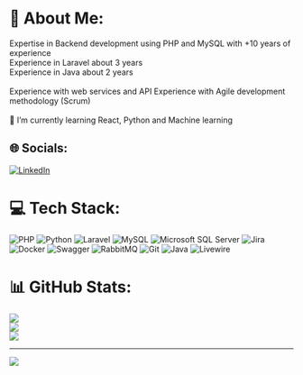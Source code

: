 # 💫 About Me:
Expertise in Backend development using PHP and MySQL with +10 years of experience <br>Experience in Laravel about 3 years<br>Experience in Java about 2 years<br><br>Experience with web services and API Experience with Agile development methodology (Scrum)<br><br>🌱 I’m currently learning React, Python and Machine learning


## 🌐 Socials:
[![LinkedIn](https://img.shields.io/badge/LinkedIn-%230077B5.svg?logo=linkedin&logoColor=white)](https://linkedin.com/in/maryammardani2548) 

# 💻 Tech Stack:
 ![PHP](https://img.shields.io/badge/PHP-777BB4?logo=php&logoColor=fff&style=plastic) 
 ![Python](https://img.shields.io/badge/Python-3776AB?logo=python&logoColor=fff&style=plastic)
 ![Laravel](https://img.shields.io/badge/Laravel-FF2D20?logo=laravel&logoColor=fff&style=plastic)
 ![MySQL](https://img.shields.io/badge/MySQL-4479A1?logo=mysql&logoColor=fff&style=plastic)
 ![Microsoft SQL Server](https://img.shields.io/badge/Microsoft%20SQL%20Server-CC2927?logo=microsoftsqlserver&logoColor=fff&style=plastic) 
 ![Jira](https://img.shields.io/badge/Jira-0052CC?logo=jira&logoColor=fff&style=plastic) 
 ![Docker](https://img.shields.io/badge/Docker-2496ED?logo=docker&logoColor=fff&style=plastic) 
 ![Swagger](https://img.shields.io/badge/Swagger-85EA2D?logo=swagger&logoColor=000&style=plastic)
 ![RabbitMQ](https://img.shields.io/badge/RabbitMQ-F60?logo=rabbitmq&logoColor=fff&style=plastic)
 ![Git](https://img.shields.io/badge/Git-F05032?logo=git&logoColor=fff&style=plastic)
 ![Java](https://img.shields.io/badge/java-%23ED8B00.svg?logo=openjdk&logoColor=white)
 ![Livewire](https://img.shields.io/badge/Livewire-4E56A6?logo=livewire&logoColor=fff&style=plastic)
 
# 📊 GitHub Stats:
![](https://github-readme-stats.vercel.app/api?username=maryam-mardani&theme=dark&hide_border=false&include_all_commits=false&count_private=false)<br/>
![](https://github-readme-streak-stats.herokuapp.com/?user=maryam-mardani&theme=dark&hide_border=false)<br/>
![](https://github-readme-stats.vercel.app/api/top-langs/?username=maryam-mardani&theme=dark&hide_border=false&include_all_commits=false&count_private=false&layout=compact)

---
[![](https://visitcount.itsvg.in/api?id=maryam-mardani&icon=5&color=9)](https://visitcount.itsvg.in)

<!-- Proudly created with GPRM ( https://gprm.itsvg.in ) -->
